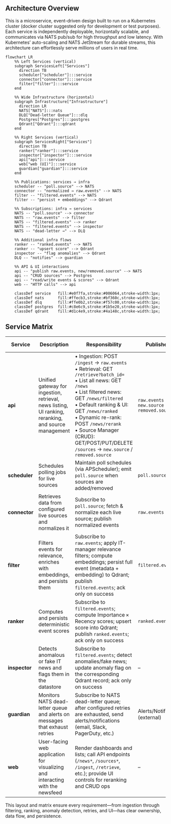 

## Architecture Overview

This is a microservice, event-driven design built to run on a Kubernetes cluster 
(docker cluster suggested only for development or test purposes). 
Each service is independently deployable, horizontally scalable, and communicates via NATS pub/sub 
for high throughput and low latency. With Kubernetes’ auto-scaling and NATS JetStream for 
durable streams, this architecture can effortlessly serve millions of users in real time.

```mermaid
flowchart LR
    %% Left Services (vertical)
    subgraph ServicesLeft["Services"]
      direction TB
      scheduler["scheduler"]:::service
      connector["connector"]:::service
      filter["filter"]:::service
    end

    %% Wide Infrastructure (horizontal)
    subgraph Infrastructure["Infrastructure"]
      direction LR
      NATS["NATS"]:::nats
      DLQ["Dead-letter Queue"]:::dlq
      Postgres["Postgres"]:::postgres
      Qdrant["Qdrant"]:::qdrant
    end

    %% Right Services (vertical)
    subgraph ServicesRight["Services"]
      direction TB
      ranker["ranker"]:::service
      inspector["inspector"]:::service
      api["api"]:::service
      web["web (UI)"]:::service
      guardian["guardian"]:::service
    end

    %% Publications: services → infra
    scheduler -- "poll.source" --> NATS
    connector -- "normalized → raw.events" --> NATS
    filter -- "filtered.events" --> NATS
    filter -- "persist + embeddings" --> Qdrant

    %% Subscriptions: infra → services
    NATS -- "poll.source" --> connector
    NATS -- "raw.events" --> filter
    NATS -- "filtered.events" --> ranker
    NATS -- "filtered.events" --> inspector
    NATS -- "dead-letter →" --> DLQ

    %% Additional infra flows
    ranker -- "ranked.events" --> NATS
    ranker -- "upsert score" --> Qdrant
    inspector -- "flag anomalies" --> Qdrant
    DLQ -- "notifies" --> guardian

    %% API & UI interactions
    api -- "publish raw.events, new/removed.source" --> NATS
    api -- "CRUD sources" --> Postgres
    api -- "read/write events & scores" --> Qdrant
    web -- "HTTP calls" --> api

    classDef service   fill:#e0f7fa,stroke:#006064,stroke-width:1px;
    classDef nats      fill:#ffecb3,stroke:#bf360c,stroke-width:1px;
    classDef dlq       fill:#ffe0b2,stroke:#f57c00,stroke-width:1px;
    classDef postgres  fill:#c8e6c9,stroke:#1b5e20,stroke-width:1px;
    classDef qdrant    fill:#d1c4e9,stroke:#4a148c,stroke-width:1px;
```

## Service Matrix

| Service       | Description                                                                                          | Responsibility                                                                                                                                                                                                                                                                                                                                          | Publishes to                                     | Subscribes to / Reads from                                                  |
| ------------- | ---------------------------------------------------------------------------------------------------- | ------------------------------------------------------------------------------------------------------------------------------------------------------------------------------------------------------------------------------------------------------------------------------------------------------------------------------------------------------- | ------------------------------------------------ | --------------------------------------------------------------------------- |
| **api**       | Unified gateway for ingestion, retrieval, news listing, UI ranking, reranking, and source management | • Ingestion: POST `/ingest` → `raw.events`<br>• Retrieval: GET `/retrieve?batch_id=`<br>• List all news: GET `/news`<br>• List filtered news: GET `/news/filtered`<br>• Default ranking & UI: GET `/news/ranked`<br>• Dynamic re-rank: POST `/news/rerank`<br>• Source Manager (CRUD): GET/POST/PUT/DELETE `/sources` → `new.source` / `removed.source` | `raw.events`<br>`new.source`<br>`removed.source` | Reads from: Qdrant (events & scores)<br>Reads/Writes to: Postgres (sources) |
| **scheduler** | Schedules polling jobs for live sources                                                              | Maintain poll schedules (via APScheduler); emit `poll.source` when sources are added/removed                                                                                                                                                                                                                                                            | `poll.source`                                    | `new.source`<br>`removed.source`                                            |
| **connector** | Retrieves data from configured live sources and normalizes it                                        | Subscribe to `poll.source`; fetch & normalize each live source; publish normalized events                                                                                                                                                                                                                                                               | `raw.events`                                     | `poll.source`                                                               |
| **filter**    | Filters events for relevance, enriches with embeddings, and persists them                            | Subscribe to `raw.events`; apply IT-manager relevance filters; compute embeddings; persist full event (metadata + embedding) to Qdrant; publish `filtered.events`; ack only on success                                                                                                                                                                  | `filtered.events`                                | `raw.events`                                                                |
| **ranker**    | Computes and persists deterministic event scores                                                     | Subscribe to `filtered.events`; compute Importance × Recency scores; upsert score into Qdrant; publish `ranked.events`; ack only on success                                                                                                                                                                                                             | `ranked.events`                                  | `filtered.events`                                                           |
| **inspector** | Detects anomalous or fake IT news and flags them in the datastore                                    | Subscribe to `filtered.events`; detect anomalies/fake news; update anomaly flag on the corresponding Qdrant record; ack only on success                                                                                                                                                                                                                 | –                                                | `filtered.events`                                                           |
| **guardian**  | Monitors NATS dead-letter queue and alerts on messages that exhaust retries                          | Subscribe to NATS dead-letter queue; after configured retries are exhausted, send alerts/notifications (email, Slack, PagerDuty, etc.)                                                                                                                                                                                                                  | Alerts/Notifications (external)                  | NATS dead-letter queue                                                      |
| **web**       | User-facing web application for visualizing and interacting with the newsfeed                        | Render dashboards and lists; call API endpoints (`/news*`, `/sources*`, `/ingest`, `/retrieve`, etc.); provide UI controls for reranking and CRUD ops                                                                                                                                                                                                   | –                                                | HTTP API endpoints on `api`                                                 |

This layout and matrix ensure every requirement—from ingestion through filtering, ranking, 
anomaly detection, retries, and UI—has clear ownership, data flow, and persistence.

